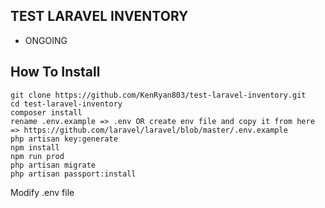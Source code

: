 ## TEST LARAVEL INVENTORY
- ONGOING

## How To Install
```
git clone https://github.com/KenRyan803/test-laravel-inventory.git
cd test-laravel-inventory
composer install
rename .env.example => .env OR create env file and copy it from here => https://github.com/laravel/laravel/blob/master/.env.example
php artisan key:generate
npm install
npm run prod
php artisan migrate
php artisan passport:install
```
Modify .env file
